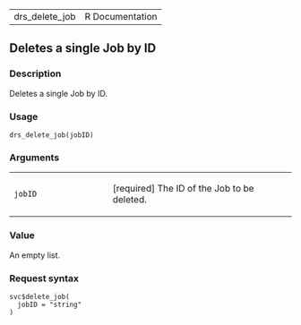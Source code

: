 <table style="width: 100%;">
<tbody>
<tr class="odd">
<td>drs_delete_job</td>
<td style="text-align: right;">R Documentation</td>
</tr>
</tbody>
</table>

## Deletes a single Job by ID

### Description

Deletes a single Job by ID.

### Usage

    drs_delete_job(jobID)

### Arguments

<table>
<colgroup>
<col style="width: 35%" />
<col style="width: 65%" />
</colgroup>
<tbody>
<tr class="odd">
<td><code id="drs_delete_job_:_jobID">jobID</code></td>
<td><p>[required] The ID of the Job to be deleted.</p></td>
</tr>
</tbody>
</table>

### Value

An empty list.

### Request syntax

    svc$delete_job(
      jobID = "string"
    )
